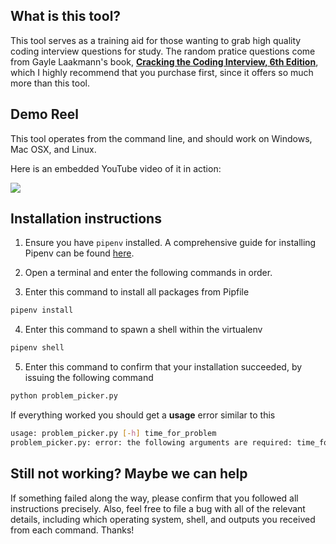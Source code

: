 ## What is this tool?

This tool serves as a training aid for those wanting to grab high quality coding interview questions for study. The random pratice questions come from Gayle Laakmann's book, [**Cracking the Coding Interview, 6th Edition**](http://shortn/_y6ydorMcDP), which I highly recommend that you purchase first, since it offers so much more than this tool.

## Demo Reel
This tool operates from the command line, and should work on Windows, Mac OSX, and Linux. 

Here is an embedded YouTube video of it in action:


[![](http://img.youtube.com/vi/U8GumpZ9LMk/0.jpg)](http://www.youtube.com/watch?v=U8GumpZ9LMk "Random Interview Question Picker")

## Installation instructions

1. Ensure you have `pipenv` installed. A comprehensive guide for installing Pipenv can be found [here](https://pipenv.pypa.io/en/latest/installation/).

2. Open a terminal and enter the following commands in order.
   
3. Enter this command to install all packages from Pipfile
```sh
pipenv install
```

4. Enter this command to spawn a shell within the virtualenv
```sh
pipenv shell
```

5. Enter this command to confirm that your installation succeeded, by issuing the following command
```sh
python problem_picker.py
```
If everything worked you should get a **usage** error similar to this
```sh
usage: problem_picker.py [-h] time_for_problem
problem_picker.py: error: the following arguments are required: time_for_problem
```

## Still not working? Maybe we can help
If something failed along the way, please confirm that you followed all instructions precisely. Also, feel free to file a bug with all of the relevant details, including which operating system, shell, and outputs you received from each command. Thanks!
